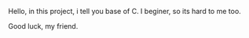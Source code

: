 Hello, in this project, i tell you base of C.
I beginer, so its hard to me too.

Good luck, my friend.
